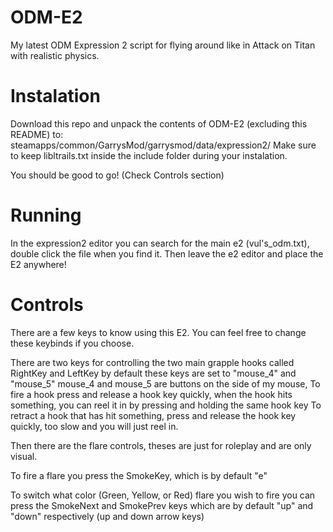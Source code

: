 # ODM-E2
My latest ODM Expression 2 script for flying around like in Attack on Titan with realistic physics.

# Instalation
Download this repo and unpack the contents of ODM-E2 (excluding this README) to:
  steamapps/common/GarrysMod/garrysmod/data/expression2/
Make sure to keep libltrails.txt inside the include folder during your instalation.

You should be good to go! (Check Controls section)

# Running
In the expression2 editor you can search for the main e2 (vul's_odm.txt), double click the file when you find it.
Then leave the e2 editor and place the E2 anywhere!

# Controls
There are a few keys to know using this E2.
You can feel free to change these keybinds if you choose.

There are two keys for controlling the two main grapple hooks called
  RightKey and
  LeftKey
 by default these keys are set to "mouse_4" and "mouse_5"
  mouse_4 and mouse_5 are buttons on the side of my mouse,
To fire a hook press and release a hook key quickly, when the hook hits something, you can reel it in by pressing and holding the same hook key
To retract a hook that has hit something, press and release the hook key quickly, too slow and you will just reel in.

Then there are the flare controls, theses are just for roleplay and are only visual.

To fire a flare you press the
  SmokeKey, which is by default "e"

To switch what color (Green, Yellow, or Red) flare you wish to fire you can press the
  SmokeNext and
  SmokePrev
 keys which are by default "up" and "down" respectively (up and down arrow keys)
